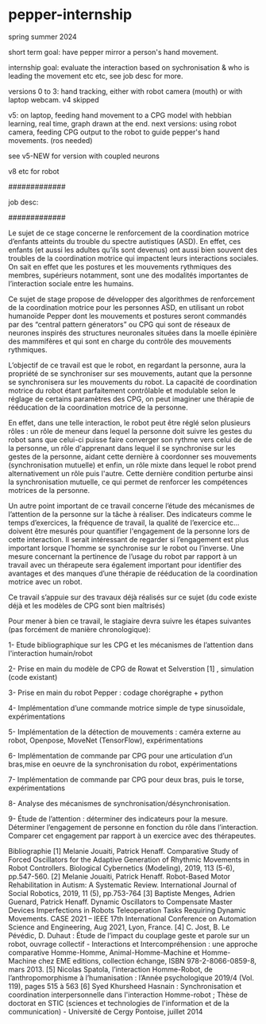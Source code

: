 # pepper-internship
spring summer 2024

short term goal: have pepper mirror a person's hand movement. 

internship goal: evaluate the interaction based on sychronisation & who is leading the movement etc etc, see job desc for more.


versions 0 to 3: hand tracking, either with robot camera (mouth) or with laptop webcam.
v4 skipped

v5: on laptop, feeding hand movement to a CPG model with hebbian learning, real time, graph drawn at the end. 
next versions: using robot camera, feeding CPG output to the robot to guide pepper's hand movements. (ros needed)

see v5-NEW for version with coupled neurons

v8 etc for robot




#############

job desc: 

#############



Le sujet de ce stage concerne le renforcement de la coordination motrice d’enfants atteints du
trouble du spectre autistiques (ASD). En effet, ces enfants (et aussi les adultes qu’ils sont
devenus) ont aussi bien souvent des troubles de la coordination motrice qui impactent leurs
interactions sociales. On sait en effet que les postures et les mouvements rythmiques des
membres, supérieurs notamment, sont une des modalités importantes de l’interaction sociale
entre les humains.


Ce sujet de stage propose de développer des algorithmes de renforcement de la coordination
motrice pour les personnes ASD, en utilisant un robot humanoïde Pepper dont les
mouvements et postures seront commandés par des “central pattern génerators” ou CPG qui
sont de réseaux de neurones inspirés des structures neuronales situées dans la moelle
épinière des mammifères et qui sont en charge du contrôle des mouvements rythmiques.


L’objectif de ce travail est que le robot, en regardant la personne, aura la propriété de se
synchroniser sur ses mouvements, autant que la personne se synchronisera sur les
mouvements du robot. La capacité de coordination motrice du robot étant parfaitement
contrôlable et modulable selon le réglage de certains paramètres des CPG, on peut imaginer
une thérapie de rééducation de la coordination motrice de la personne. 


En effet, dans une telle interaction, le robot peut être réglé selon plusieurs rôles : un rôle de meneur dans lequel
la personne doit suivre les gestes du robot sans que celui-ci puisse faire converger son rythme
vers celui de de la personne, un rôle d'apprenant dans lequel il se synchronise sur les gestes
de la personne, aidant cette dernière à coordonner ses mouvements (synchronisation
mutuelle) et enfin, un rôle mixte dans lequel le robot prend alternativement un rôle puis l'autre.
Cette dernière condition perturbe ainsi la synchronisation mutuelle, ce qui permet de renforcer
les compétences motrices de la personne.


Un autre point important de ce travail concerne l’étude des mécanismes de l’attention de la
personne sur la tâche à réaliser. Des indicateurs comme le temps d’exercices, la fréquence
de travail, la qualité de l’exercice etc... doivent être mesurés pour quantifier l'engagement de
la personne lors de cette interaction. 
Il serait intéressant de regarder si l’engagement est plus important lorsque l’homme se synchronise sur le robot ou l’inverse. Une mesure concernant
la pertinence de l’usage du robot par rapport à un travail avec un thérapeute sera également
important pour identifier des avantages et des manques d’une thérapie de rééducation de la
coordination motrice avec un robot.


Ce travail s’appuie sur des travaux déjà réalisés sur ce sujet (du code existe déjà et les modèles de CPG sont bien maîtrisés)


Pour mener à bien ce travail, le stagiaire devra suivre les étapes suivantes (pas forcément de manière chronologique):


1-  Etude bibliographique sur les CPG et les mécanismes de l’attention dans l'interaction humain/robot
   
2-  Prise en main du modèle de CPG de Rowat et Selverstion [1] , simulation (code existant)

3-  Prise en main du robot Pepper : codage chorégraphe + python

4- Implémentation d’une commande motrice simple de type sinusoïdale, expérimentations

5- Implémentation de la détection de mouvements : caméra externe au robot, Openpose, MoveNet (TensorFlow), expérimentations

6- Implémentation de commande par CPG pour une articulation d’un bras,mise en oeuvre de la synchronisation du robot, expérimentations

7- Implémentation de commande par CPG pour deux bras, puis le torse, expérimentations

8- Analyse des mécanismes de synchronisation/désynchronisation.

9- Étude de l’attention : déterminer des indicateurs pour la mesure. Déterminer l’engagement de personne en fonction du rôle dans l’interaction. Comparer cet engagement par rapport à un exercice avec des thérapeutes.


Bibliographie
[1] Melanie Jouaiti, Patrick Henaff. Comparative Study of Forced Oscillators for the Adaptive Generation of Rhythmic Movements in Robot Controllers. Biological Cybernetics (Modeling), 2019, 113 (5-6), pp.547-560.
[2] Melanie Jouaiti, Patrick Henaff. Robot-Based Motor Rehabilitation in Autism: A Systematic Review. International Journal of Social Robotics, 2019, 11 (5), pp.753-764
[3] Baptiste Menges, Adrien Guenard, Patrick Henaff. Dynamic Oscillators to Compensate Master Devices Imperfections in Robots Teleoperation Tasks Requiring Dynamic Movements. CASE 2021 – IEEE 17th International Conference on Automation Science and Engineering, Aug 2021, Lyon, France.
[4] C. Jost, B. Le Pévédic, D. Duhaut : Étude de l’impact du couplage geste et parole sur un robot, ouvrage collectif - Interactions et Intercompréhension : une approche comparative Homme-Homme, Animal-Homme-Machine et Homme-Machine chez EME editions, collection échange, ISBN 978-2-8066-0859-8, mars 2013.
[5] Nicolas Spatola, l’interaction Homme-Robot, de l’anthropomorphisme à l’humanisation : l’Année psychologique 2019/4 (Vol. 119), pages 515 à 563
[6] Syed Khursheed Hasnain : Synchronisation et coordination interpersonnelle dans l'interaction Homme-robot ; Thèse de doctorat en STIC (sciences et technologies de l'information et de la communication) - Université de Cergy Pontoise, juillet 2014
